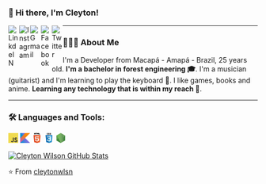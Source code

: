 ### 👋 Hi there, I'm Cleyton!  
<a target="_blank" href="https://www.linkedin.com/in/cleytonwlsn/">
  <img align="left" alt="LinkdeIN" width="22px" src="https://cdn.jsdelivr.net/npm/simple-icons@v3/icons/linkedin.svg" />
</a>
<a target="_blank" href="https://www.instagram.com/cleytonwlsn/">
  <img align="left" alt="Instagram" width="22px" src="https://cdn.jsdelivr.net/npm/simple-icons@v3/icons/instagram.svg" />
</a>
<a target="_blank" href="mailto:cleytonwilsonlima@gmail.com">
  <img align="left" alt="Gmail" width="22px" src="https://cdn.jsdelivr.net/npm/simple-icons@v3/icons/gmail.svg" />
</a>
<a target="_blank" href="https://www.facebook.com/cley.wilson/">
  <img align="left" alt="Facebook" width="22px" src="https://cdn.jsdelivr.net/npm/simple-icons@v3/icons/facebook.svg" />
</a>
<a target="_blank" href="https://www.twitter.com/cleytonwlsn/">
  <img align="left" alt="Twitter" width="22px" src="https://cdn.jsdelivr.net/npm/simple-icons@v3/icons/twitter.svg" />
</a>

----
<h3> 👨🏻‍💻 About Me </h3>

I'm a Developer from Macapá - Amapá - Brazil, 25 years old. **I'm a bachelor in forest engineering 🎓**.
I'm a musician (guitarist) and I'm learning to play the keyboard 🎸. I like games, books and anime.
**Learning any technology that is within my reach 🌱**. 

----
<h3> 🛠 Languages and Tools: </h3>

<code><img height="20" src="https://raw.githubusercontent.com/github/explore/80688e429a7d4ef2fca1e82350fe8e3517d3494d/topics/javascript/javascript.png"></code>
<code><img height="20" src="https://raw.githubusercontent.com/github/explore/80688e429a7d4ef2fca1e82350fe8e3517d3494d/topics/kotlin/kotlin.png"></code>
<code><img height="20" src="https://raw.githubusercontent.com/github/explore/80688e429a7d4ef2fca1e82350fe8e3517d3494d/topics/html/html.png"></code>
<code><img height="20" src="https://raw.githubusercontent.com/github/explore/80688e429a7d4ef2fca1e82350fe8e3517d3494d/topics/css/css.png"></code>
<code><img height="20" src="https://raw.githubusercontent.com/github/explore/80688e429a7d4ef2fca1e82350fe8e3517d3494d/topics/nodejs/nodejs.png"></code>


[![Cleyton Wilson GitHub Stats](https://github-readme-stats.vercel.app/api?username=cleytonwlsn&show_icons=true)](https://github.com/cleytonwlsn)


⭐️ From [cleytonwlsn](https://github.com/cleytonwlsn)
